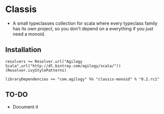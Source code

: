 # Classis

- A small typeclasses collection for scala where every typeclass family has its own project, so you don't depend on a everything if you just need a monoid.

## Installation

```
resolvers += Resolver.url("Agilogy Scala",url("http://dl.bintray.com/agilogy/scala/"))(Resolver.ivyStylePatterns)

libraryDependencies += "com.agilogy" %% "classis-monoid" % "0.2.rc1"
```

## TO-DO

- Document it
